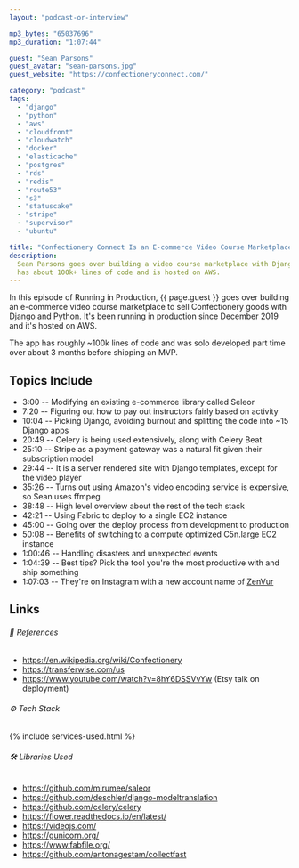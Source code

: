 ```yaml
---
layout: "podcast-or-interview"

mp3_bytes: "65037696"
mp3_duration: "1:07:44"

guest: "Sean Parsons"
guest_avatar: "sean-parsons.jpg"
guest_website: "https://confectioneryconnect.com/"

category: "podcast"
tags:
  - "django"
  - "python"
  - "aws"
  - "cloudfront"
  - "cloudwatch"
  - "docker"
  - "elasticache"
  - "postgres"
  - "rds"
  - "redis"
  - "route53"
  - "s3"
  - "statuscake"
  - "stripe"
  - "supervisor"
  - "ubuntu"

title: "Confectionery Connect Is an E-commerce Video Course Marketplace"
description:
  Sean Parsons goes over building a video course marketplace with Django. It
  has about 100k+ lines of code and is hosted on AWS.
---
```


In this episode of Running in Production, {{ page.guest }} goes over building
an e-commerce video course marketplace to sell Confectionery goods with Django
and Python. It's been running in production since December 2019 and it's hosted
on AWS.

The app has roughly ~100k lines of code and was solo developed part time over
about 3 months before shipping an MVP. 

## Topics Include

- 3:00 -- Modifying an existing e-commerce library called Seleor
- 7:20 -- Figuring out how to pay out instructors fairly based on activity
- 10:04 -- Picking Django, avoiding burnout and splitting the code into ~15 Django apps
- 20:49 -- Celery is being used extensively, along with Celery Beat
- 25:10 -- Stripe as a payment gateway was a natural fit given their subscription model
- 29:44 -- It is a server rendered site with Django templates, except for the video player
- 35:26 -- Turns out using Amazon's video encoding service is expensive, so Sean uses ffmpeg
- 38:48 -- High level overview about the rest of the tech stack
- 42:21 -- Using Fabric to deploy to a single EC2 instance
- 45:00 -- Going over the deploy process from development to production
- 50:08 -- Benefits of switching to a compute optimized C5n.large EC2 instance
- 1:00:46 -- Handling disasters and unexpected events
- 1:04:39 -- Best tips? Pick the tool you're the most productive with and ship something
- 1:07:03 -- They're on Instagram with a new account name of [ZenVur](https://www.instagram.com/zenvur/)

## Links

###### 📄 References

- <https://en.wikipedia.org/wiki/Confectionery>
- <https://transferwise.com/us>
- <https://www.youtube.com/watch?v=8hY6DSSVvYw> (Etsy talk on deployment)

###### ⚙️ Tech Stack

{% include services-used.html %}

###### 🛠 Libraries Used

- <https://github.com/mirumee/saleor>
- <https://github.com/deschler/django-modeltranslation>
- <https://github.com/celery/celery>
- <https://flower.readthedocs.io/en/latest/>
- <https://videojs.com/>
- <https://gunicorn.org/>
- <https://www.fabfile.org/>
- <https://github.com/antonagestam/collectfast>
